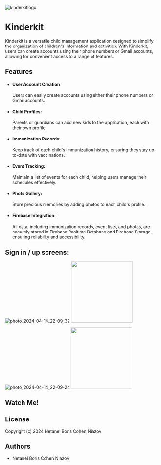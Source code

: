 
![kinderkitlogo](https://github.com/NetanelBCN/KinderKit/assets/134021385/22528331-0e23-453c-8808-99481bc3544f)


# Kinderkit 

Kinderkit is a versatile child management application designed to simplify the organization of children's information and activities. With Kinderkit, users can create accounts using their phone numbers or Gmail accounts, allowing for convenient access to a range of features.


## Features

- #### User Account Creation
  Users can easily create accounts using either their    phone numbers or Gmail accounts.


- #### Child Profiles:
  Parents or guardians can add new kids to the application, each with their own profile.
- #### Immunization Records:
  Keep track of each child's immunization history, ensuring they stay up-to-date with vaccinations.

- #### Event Tracking:
  Maintain a list of events for each child, helping users manage their schedules effectively.

- #### Photo Gallery:
  Store precious memories by adding photos to each child's profile.

- #### Firebase Integration:
  All data, including immunization records, event lists, and photos, are securely stored in Firebase Realtime Database and Firebase Storage, ensuring reliability and accessibility.



## Sign in / up screens:

![photo_2024-04-14_22-09-32](https://github.com/NetanelBCN/KinderKit/assets/134021385/8dc84a79-eb31-4ee3-aa80-513dbc3c691f) 
<img src="path/to/your/image.png" width="200">

![photo_2024-04-14_22-09-24](https://github.com/NetanelBCN/KinderKit/assets/134021385/975faa5d-3194-48cf-bf56-f4b30b1a1d2e)
<img src="path/to/your/image.png" width="200">



## Watch Me!

## License

Copyright (c) 2024 Netanel Boris Cohen Niazov 


## Authors

- Netanel Boris Cohen Niazov 

